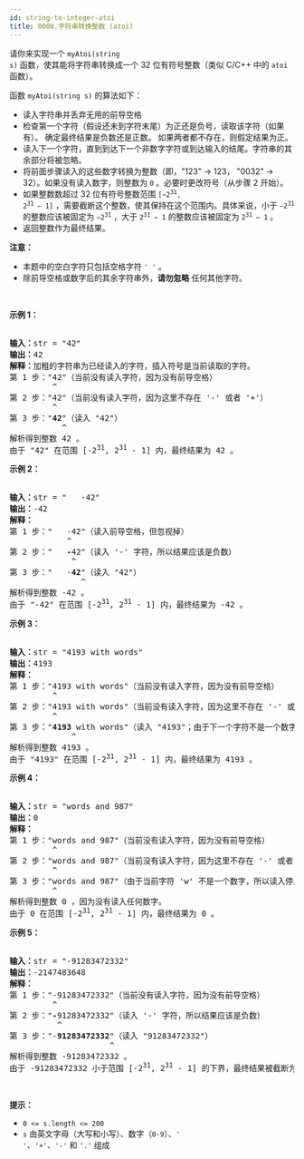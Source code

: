 ```yaml
---
id: string-to-integer-atoi
title: 0008.字符串转换整数 (atoi)
---
```

请你来实现一个 <code>myAtoi(string s)</code> 函数，使其能将字符串转换成一个 32 位有符号整数（类似 C/C++ 中的 <code>atoi</code> 函数）。

函数 <code>myAtoi(string s)</code> 的算法如下：


- 读入字符串并丢弃无用的前导空格
- 检查第一个字符（假设还未到字符末尾）为正还是负号，读取该字符（如果有）。 确定最终结果是负数还是正数。 如果两者都不存在，则假定结果为正。
- 读入下一个字符，直到到达下一个非数字字符或到达输入的结尾。字符串的其余部分将被忽略。
- 将前面步骤读入的这些数字转换为整数（即，&#34;123&#34; -&gt; 123， &#34;0032&#34; -&gt; 32）。如果没有读入数字，则整数为 <code>0</code> 。必要时更改符号（从步骤 2 开始）。
- 如果整数数超过 32 位有符号整数范围 <code>[−2<sup>31</sup>,  2<sup>31 </sup>− 1]</code> ，需要截断这个整数，使其保持在这个范围内。具体来说，小于 <code>−2<sup>31</sup></code> 的整数应该被固定为 <code>−2<sup>31</sup></code> ，大于 <code>2<sup>31 </sup>− 1</code> 的整数应该被固定为 <code>2<sup>31 </sup>− 1</code> 。
- 返回整数作为最终结果。

**注意：**


- 本题中的空白字符只包括空格字符 <code>&#39; &#39;</code> 。
- 除前导空格或数字后的其余字符串外，**请勿忽略** 任何其他字符。

 

**示例 1：**


<pre><br/><strong>输入：</strong>str = &#34;42&#34;<br/><strong>输出：</strong>42<br/><strong>解释：</strong>加粗的字符串为已经读入的字符，插入符号是当前读取的字符。<br/>第 1 步：&#34;42&#34;（当前没有读入字符，因为没有前导空格）<br/>         ^<br/>第 2 步：&#34;42&#34;（当前没有读入字符，因为这里不存在 &#39;-&#39; 或者 &#39;+&#39;）<br/>         ^<br/>第 3 步：&#34;<strong>42</strong>&#34;（读入 &#34;42&#34;）<br/>           ^<br/>解析得到整数 42 。<br/>由于 &#34;42&#34; 在范围 [-2<sup>31</sup>, 2<sup>31</sup> - 1] 内，最终结果为 42 。</pre>

**示例 2：**


<pre><br/><strong>输入：</strong>str = &#34;   -42&#34;<br/><strong>输出：</strong>-42<br/><strong>解释：</strong><br/>第 1 步：&#34;<strong>   </strong>-42&#34;（读入前导空格，但忽视掉）<br/>            ^<br/>第 2 步：&#34;   <strong>-</strong>42&#34;（读入 &#39;-&#39; 字符，所以结果应该是负数）<br/>             ^<br/>第 3 步：&#34;   -<strong>42</strong>&#34;（读入 &#34;42&#34;）<br/>               ^<br/>解析得到整数 -42 。<br/>由于 &#34;-42&#34; 在范围 [-2<sup>31</sup>, 2<sup>31</sup> - 1] 内，最终结果为 -42 。<br/></pre>

**示例 3：**


<pre><br/><strong>输入：</strong>str = &#34;4193 with words&#34;<br/><strong>输出：</strong>4193<br/><strong>解释：</strong><br/>第 1 步：&#34;4193 with words&#34;（当前没有读入字符，因为没有前导空格）<br/>         ^<br/>第 2 步：&#34;4193 with words&#34;（当前没有读入字符，因为这里不存在 &#39;-&#39; 或者 &#39;+&#39;）<br/>         ^<br/>第 3 步：&#34;<strong>4193</strong> with words&#34;（读入 &#34;4193&#34;；由于下一个字符不是一个数字，所以读入停止）<br/>             ^<br/>解析得到整数 4193 。<br/>由于 &#34;4193&#34; 在范围 [-2<sup>31</sup>, 2<sup>31</sup> - 1] 内，最终结果为 4193 。<br/></pre>

**示例 4：**


<pre><br/><strong>输入：</strong>str = &#34;words and 987&#34;<br/><strong>输出：</strong>0<br/><strong>解释：</strong><br/>第 1 步：&#34;words and 987&#34;（当前没有读入字符，因为没有前导空格）<br/>         ^<br/>第 2 步：&#34;words and 987&#34;（当前没有读入字符，因为这里不存在 &#39;-&#39; 或者 &#39;+&#39;）<br/>         ^<br/>第 3 步：&#34;words and 987&#34;（由于当前字符 &#39;w&#39; 不是一个数字，所以读入停止）<br/>         ^<br/>解析得到整数 0 ，因为没有读入任何数字。<br/>由于 0 在范围 [-2<sup>31</sup>, 2<sup>31</sup> - 1] 内，最终结果为 0 。</pre>

**示例 5：**


<pre><br/><strong>输入：</strong>str = &#34;-91283472332&#34;<br/><strong>输出：</strong>-2147483648<br/><strong>解释：</strong><br/>第 1 步：&#34;-91283472332&#34;（当前没有读入字符，因为没有前导空格）<br/>         ^<br/>第 2 步：&#34;<strong>-</strong>91283472332&#34;（读入 &#39;-&#39; 字符，所以结果应该是负数）<br/>          ^<br/>第 3 步：&#34;-<strong>91283472332</strong>&#34;（读入 &#34;91283472332&#34;）<br/>                     ^<br/>解析得到整数 -91283472332 。<br/>由于 -91283472332 小于范围 [-2<sup>31</sup>, 2<sup>31</sup> - 1] 的下界，最终结果被截断为 -2<sup>31</sup> = -2147483648 。</pre>

 

**提示：**


- <code>0 &lt;= s.length &lt;= 200</code>
- <code>s</code> 由英文字母（大写和小写）、数字（<code>0-9</code>）、<code>&#39; &#39;</code>、<code>&#39;+&#39;</code>、<code>&#39;-&#39;</code> 和 <code>&#39;.&#39;</code> 组成
